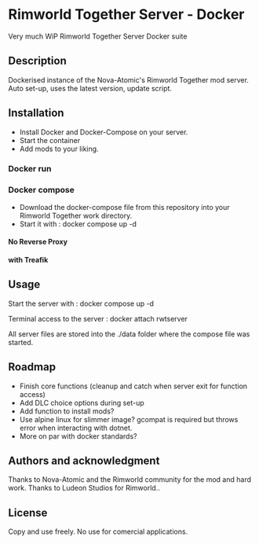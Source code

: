 # Rimworld Together Server - Docker
Very much WiP Rimworld Together Server Docker suite

## Description
Dockerised instance of the Nova-Atomic's Rimworld Together mod server.
Auto set-up, uses the latest version, update script.

## Installation
- Install Docker and Docker-Compose on your server.
- Start the container
- Add mods to your liking.

### Docker run

### Docker compose
- Download the docker-compose file from this repository into your Rimworld Together work directory.
- Start it with : docker compose up -d
#### No Reverse Proxy

#### with Treafik


## Usage
Start the server with : docker compose up -d

Terminal access to the server : docker attach rwtserver

All server files are stored into the ./data folder where the compose file was started.


## Roadmap
- Finish core functions (cleanup and catch when server exit for function access)
- Add DLC choice options during set-up
- Add function to install mods?
- Use alpine linux for slimmer image? gcompat is required but throws error when interacting with dotnet.
- More on par with docker standards?

## Authors and acknowledgment
Thanks to Nova-Atomic and the Rimworld community for the mod and hard work. Thanks to Ludeon Studios for Rimworld..

## License
Copy and use freely. No use for comercial applications.

